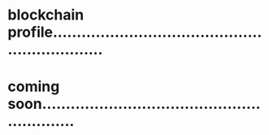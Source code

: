 # blockchain profile................................................................
# coming soon............................................................
